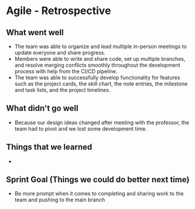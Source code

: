 # Agile - Retrospective


## What went well
- The team was able to organize and lead multiple in-person meetings to update everyone and share progress.
- Members were able to write and share code, set up multiple branches, and resolve merging conflicts smoothly throughout the development process with help from the CI/CD pipeline.
- The team was able to successfully develop functionality for features such as the project cards, the skill chart, the note entries, the milestone and task lists, and the project timelines.

## What didn't go well
- Because our design ideas changed after meeting with the professor, the team had to pivot and we lost some development time.


## Things that we learned
- 


## Sprint Goal (Things we could do better next time)
- Be more prompt when it comes to completing and sharing work to the team and pushing to the main branch

